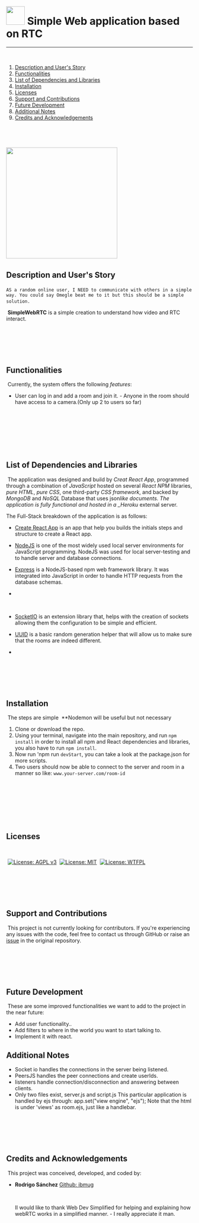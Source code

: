 # <img src="client/public/img/logo4.png" width="50"/> Simple Web application based on RTC

---

​

1. [Description and User's Story](#description-and-user's-story)
2. [Functionalities](#functionalities)
3. [List of Dependencies and Libraries](#list-of-dependencies-and-libraries)
4. [Installation](#installation)
5. [Licenses](#licenses)
6. [Support and Contributions](#support-and-contributions)
7. [Future Development](#future-development)
8. [Additional Notes](#additional-notes)
9. [Credits and Acknowledgements](#credits-and-acknowledgements)
   ​

## ​

<img src="client/public/img/logo5-name.png" width="300"/>
​

## Description and User's Story

​
`AS a random online user, I NEED to communicate with others in a simple way. You could say Omegle beat me to it but this should be a simple solution.`
​

​
**SimpleWebRTC** is a simple creation to understand how video and RTC interact.
​

## ​

​

## Functionalities

​
Currently, the system offers the following _features_:
​

- User can log in and add a room and join it. - Anyone in the room should have access to a camera.(Only up 2 to users so far)

  ​

## ​

​

## List of Dependencies and Libraries

​
The application was designed and build by _Creat React App_, programmed through a combination of _JavaScript_ hosted on several _React_ _NPM_ libraries, _pure HTML_, _pure CSS_, one third-party _CSS framework_, and backed by _MongoDB_ and _NoSQL_ Database that uses json*like documents. The application is fully functional and hosted in a \_Heroku* external server.
​

The Full-Stack breakdown of the application is as follows:
​

- [Create React App](https://create-react-app.dev/) is an app that help you builds the initials steps and structure to create a React app.
  ​
- [NodeJS](https://nodejs.org/en/) is one of the most widely used local server environments for JavaScript programming. NodeJS was used for local server-testing and to handle server and database connections.
  ​
- [Express](https://www.npmjs.com/package/express) is a NodeJS-based npm web framework library. It was integrated into JavaScript in order to handle HTTP requests from the database schemas.
  ​
- []()
  ​

  ​

- [SocketIO](https://www.socket.io) is an extension library that, helps with the creation of sockets allowing them the configuration to be simple and efficient.
  ​
- [UUID](https://www.uuid.com/) is a basic random generation helper that will allow us to make sure that the rooms are indeed different.

- ​

## ​

​

## Installation

​
The steps are simple
​
\*\*Nodemon will be useful but not necessary

1. Clone or download the repo.
   ​
2. Using your terminal, navigate into the main repository, and run `npm install` in order to install all npm and React dependencies and libraries, you also have to run `npm install`.
   ​
3. Now run 'npm run `devStart`, you can take a look at the package.json for more scripts.
   ​
4. Two users should now be able to connect to the server and room in a manner so like: `www.your-server.com/room-id`
   ​

## ​

​

​

## Licenses

​

​
[![License: AGPL v3](https://img.shields.io/badge/License-AGPL%20v3-blue.svg)](https://www.gnu.org/licenses/agpl-3.0)
​
[![License: MIT](https://img.shields.io/badge/License-MIT-yellow.svg)](https://opensource.org/licenses/MIT)
​
[![License: WTFPL](https://img.shields.io/badge/License-WTFPL-brightgreen.svg)](http://www.wtfpl.net/about/)
​

## ​

​

## Support and Contributions

​
This project is not currently looking for contributors.
If you're experiencing any issues with the code, feel free to contact us through GitHub or raise an [issue](https://github.com/ibmug/videoRTC) in the original repository.
​

## ​

​

## Future Development

​
These are some improved functionalities we want to add to the project in the near future:
​
​

- Add user functionality..
- Add filters to where in the world you want to start talking to.
- Implement it with react.

## Additional Notes

- Socket io handles the connections in the server being listened.
- PeersJS handles the peer connections and create userIds.
- listeners handle connection/disconnection and answering between clients.
- Only two files exist, server.js and script.js
  This particular application is handled by ejs
  through:
  app.set("view engine", "ejs");
  Note that the html is under 'views' as room.ejs, just like a handlebar.
  ​
  ​

## ​

​

## Credits and Acknowledgements

​
This project was conceived, developed, and coded by:
​

- **Rodrigo Sánchez** [Github: ibmug ](https://github.com/ibmug)

  ​

  II would like to thank Web Dev Simplified for helping and explaining how webRTC works in a simplified manner. - I really appreciate it man.
